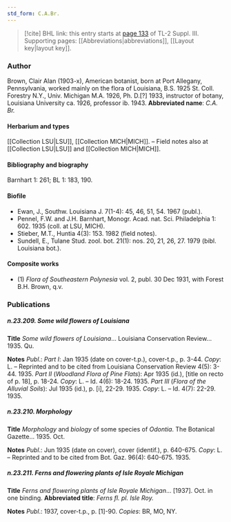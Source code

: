 ```yaml
---
std_form: C.A.Br.
---
```


> [!cite] BHL link: this entry starts at [page 133](https://www.biodiversitylibrary.org/page/33266440) of TL-2 Suppl. III.
> Supporting pages: [[Abbreviations|abbreviations]], [[Layout key|layout key]].

### Author

Brown, Clair Alan (1903-x), American botanist, born at Port Allegany, Pennsylvania, worked mainly on the flora of Louisiana, B.S. 1925 St. Coll. Forestry N.Y., Univ. Michigan M.A. 1926, Ph. D.\[?\] 1933, instructor of botany, Louisiana University ca. 1926, professor ib. 1943. 
**Abbreviated name**: *C.A. Br.*

#### Herbarium and types

[[Collection LSU|LSU]], [[Collection MICH|MICH]]. – Field notes also at [[Collection LSU|LSU]] and [[Collection MICH|MICH]].

#### Bibliography and biography

Barnhart 1: 261; BL 1: 183, 190.

#### Biofile

- Ewan, J., Southw. Louisiana J. 7(1-4): 45, 46, 51, 54. 1967 (publ.).
- Pennel, F.W. and J.H. Barnhart, Monogr. Acad. nat. Sci. Philadelphia 1: 602. 1935 (coll. at LSU, MICH).
- Stieber, M.T., Huntia 4(3): 153. 1982 (field notes).
- Sundell, E., Tulane Stud. zool. bot. 21(1): nos. 20, 21, 26, 27. 1979 (bibl. Louisiana bot.).

#### Composite works

- (1) *Flora of Southeastern Polynesia* vol. 2, publ. 30 Dec 1931, with Forest B.H. Brown, q.v.

### Publications

##### n.23.209. Some wild flowers of Louisiana

**Title**
*Some wild flowers of Louisiana*... Louisiana Conservation Review... 1935. Qu.

**Notes**
*Publ*.: *Part I*: Jan 1935 (date on cover-t.p.), cover-t.p., p. 3-44. *Copy*: L. – Reprinted and to be cited from Louisiana Conservation Review 4(5): 3-44. 1935.
*Part II* (*Woodland Flora of Pine Flats*): Apr 1935 (id.), \[title on recto of p. 18\], p. 18-24.
*Copy*: L. – Id. 4(6): 18-24. 1935.
*Part III* (*Flora of the Alluvial Soils*): Jul 1935 (id.), p. \[i\], 22-29. 1935. *Copy*: L. – Id. 4(7): 22-29. 1935.

##### n.23.210. Morphology

**Title**
*Morphology* and *biology* of some species of *Odontia*. The Botanical Gazette... 1935. Oct.

**Notes**
*Publ*.: Jun 1935 (date on cover), cover (identif.), p. 640-675. *Copy*: L. – Reprinted and to be cited from Bot. Gaz. 96(4): 640-675. 1935.

##### n.23.211. Ferns and flowering plants of Isle Royale Michigan

**Title**
*Ferns and flowering plants of Isle Royale Michigan*... \[1937\]. Oct. in one binding.
**Abbreviated title**: *Ferns fl. pl. Isle Roy.*

**Notes**
*Publ*.: 1937, cover-t.p., p. \[1\]-90. *Copies*: BR, MO, NY.

